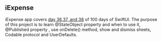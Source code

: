## iExpense

iExpense app covers [day 36,37, and 38](https://www.hackingwithswift.com/100/swiftui/36) of 100 days of SwiftUI. The purpose of this project is to learn @StateObject property and when to use it, @Published property , use onDelete() method, show and dismiss sheets, Codable protocol and UserDefaults.
